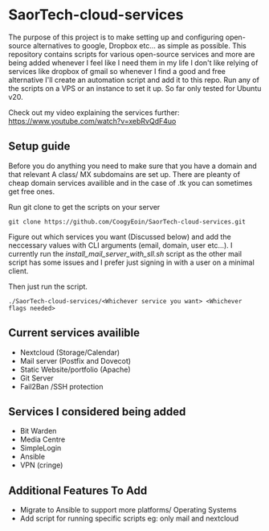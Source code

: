 # SaorTech-cloud-services
The purpose of this project is to make setting up and configuring open-source alternatives to google, Dropbox etc... as simple as possible. This repository contains scripts for various open-source services and more are being added whenever I feel like I need them in my life I don't like relying of services like dropbox of gmail so whenever I find a good and free alternative I'll create an automation script and add it to this repo. Run any of the scripts on a VPS or an instance to set it up. So far only tested for Ubuntu v20.

Check out my video explaining the services further: https://www.youtube.com/watch?v=xebRvQdF4uo

## Setup guide
Before you do anything you need to make sure that you have a domain and that relevant A class/ MX subdomains are set up. There are pleanty of cheap domain services availible and in the case of .tk you can sometimes get free ones.

Run git clone to get the scripts on your server

```
git clone https://github.com/CoogyEoin/SaorTech-cloud-services.git

```

Figure out which services you want (Discussed below) and add the neccessary values with CLI arguments (email, domain, user etc...). I currently run the *install_mail_server_with_sll.sh* script as the other mail script has some issues and I prefer just signing in with a user on a minimal client.

Then just run the script.

```
./SaorTech-cloud-services/<Whichever service you want> <Whichever flags needed>
```


## Current services availible
* Nextcloud (Storage/Calendar)
* Mail server (Postfix and Dovecot)
* Static Website/portfolio (Apache)
* Git Server
* Fail2Ban /SSH protection

## Services I considered being added
* Bit Warden
* Media Centre
* SimpleLogin
* Ansible
* VPN (cringe)

## Additional Features To Add

* Migrate to Ansible to support more platforms/ Operating Systems
* Add script for running specific scripts eg: only mail and nextcloud
